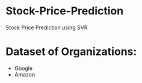 # Stock-Price-Prediction
Stock Price Prediction using SVR

# Dataset of Organizations:
 * Google
 * Amazon
